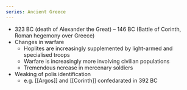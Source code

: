 ```yaml
---
series: Ancient Greece
---
```

-   323 BC (death of Alexander the Great) – 146 BC (Battle of Corinth, Roman hegemony over Greece)
-   Changes in warfare
    -   Hoplites are increasingly supplemented by light-armed and specialised troops
    -   Warfare is increasingly more involving civilian populations
    -   Tremendous ncrease in mercenary soldiers
-   Weaking of polis identification
    -   e.g. [[Argos]] and [[Corinth]] confedarated in 392 BC
